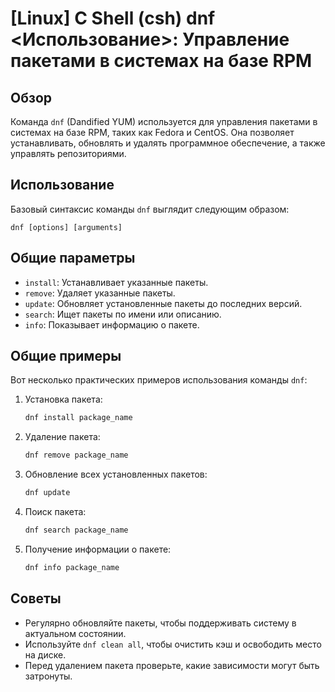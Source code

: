 # [Linux] C Shell (csh) dnf <Использование>: Управление пакетами в системах на базе RPM

## Обзор
Команда `dnf` (Dandified YUM) используется для управления пакетами в системах на базе RPM, таких как Fedora и CentOS. Она позволяет устанавливать, обновлять и удалять программное обеспечение, а также управлять репозиториями.

## Использование
Базовый синтаксис команды `dnf` выглядит следующим образом:

```
dnf [options] [arguments]
```

## Общие параметры
- `install`: Устанавливает указанные пакеты.
- `remove`: Удаляет указанные пакеты.
- `update`: Обновляет установленные пакеты до последних версий.
- `search`: Ищет пакеты по имени или описанию.
- `info`: Показывает информацию о пакете.

## Общие примеры
Вот несколько практических примеров использования команды `dnf`:

1. Установка пакета:
   ```bash
   dnf install package_name
   ```

2. Удаление пакета:
   ```bash
   dnf remove package_name
   ```

3. Обновление всех установленных пакетов:
   ```bash
   dnf update
   ```

4. Поиск пакета:
   ```bash
   dnf search package_name
   ```

5. Получение информации о пакете:
   ```bash
   dnf info package_name
   ```

## Советы
- Регулярно обновляйте пакеты, чтобы поддерживать систему в актуальном состоянии.
- Используйте `dnf clean all`, чтобы очистить кэш и освободить место на диске.
- Перед удалением пакета проверьте, какие зависимости могут быть затронуты.